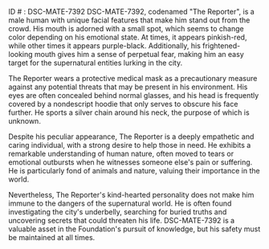 ID # : DSC-MATE-7392
DSC-MATE-7392, codenamed "The Reporter", is a male human with unique facial features that make him stand out from the crowd. His mouth is adorned with a small spot, which seems to change color depending on his emotional state. At times, it appears pinkish-red, while other times it appears purple-black. Additionally, his frightened-looking mouth gives him a sense of perpetual fear, making him an easy target for the supernatural entities lurking in the city.

The Reporter wears a protective medical mask as a precautionary measure against any potential threats that may be present in his environment. His eyes are often concealed behind normal glasses, and his head is frequently covered by a nondescript hoodie that only serves to obscure his face further. He sports a silver chain around his neck, the purpose of which is unknown.

Despite his peculiar appearance, The Reporter is a deeply empathetic and caring individual, with a strong desire to help those in need. He exhibits a remarkable understanding of human nature, often moved to tears or emotional outbursts when he witnesses someone else's pain or suffering. He is particularly fond of animals and nature, valuing their importance in the world.

Nevertheless, The Reporter's kind-hearted personality does not make him immune to the dangers of the supernatural world. He is often found investigating the city's underbelly, searching for buried truths and uncovering secrets that could threaten his life. DSC-MATE-7392 is a valuable asset in the Foundation's pursuit of knowledge, but his safety must be maintained at all times.
